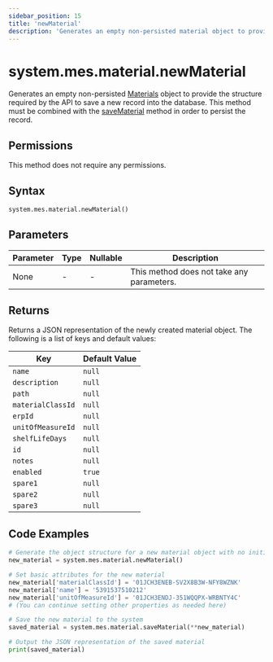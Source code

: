 ```yaml
---
sidebar_position: 15
title: 'newMaterial'
description: 'Generates an empty non-persisted material object to provide the structure to retrieve records from the database.'
---
```


# system.mes.material.newMaterial

Generates an empty non-persisted [Materials](../../data-model/material-model/material) object to provide the structure required by the API
to save a new record into the database. This method must be combined with the [saveMaterial](./save-material) method in order to persist the record.

## Permissions

This method does not require any permissions.

## Syntax

```python
system.mes.material.newMaterial()
```

## Parameters

| Parameter | Type | Nullable | Description                               |
| --------- | ---- | -------- | ----------------------------------------- |
| None      | -    | -        | This method does not take any parameters. |

## Returns

Returns a JSON representation of the newly created material object. The following is a list of keys and default values:

| Key               | Default Value |
| ----------------- | ------------- |
| `name`            | `null`        |
| `description`     | `null`        |
| `path`            | `null`        |
| `materialClassId` | `null`        |
| `erpId`           | `null`        |
| `unitOfMeasureId` | `null`        |
| `shelfLifeDays`   | `null`        |
| `id`              | `null`        |
| `notes`           | `null`        |
| `enabled`         | `true`        |
| `spare1`          | `null`        |
| `spare2`          | `null`        |
| `spare3`          | `null`        |

## Code Examples

```python
# Generate the object structure for a new material object with no initial arguments
new_material = system.mes.material.newMaterial()

# Set basic attributes for the new material
new_material['materialClassId'] = '01JCH3ENEB-SV2X8B3W-NFY8WZNK'
new_material['name'] = '5391537510212'
new_material['unitOfMeasureId'] = '01JCH3ENDJ-351WQQPX-WRBNTY4C'
# (You can continue setting other properties as needed here)

# Save the new material to the system
saved_material = system.mes.material.saveMaterial(**new_material)

# Output the JSON representation of the saved material
print(saved_material)
```
